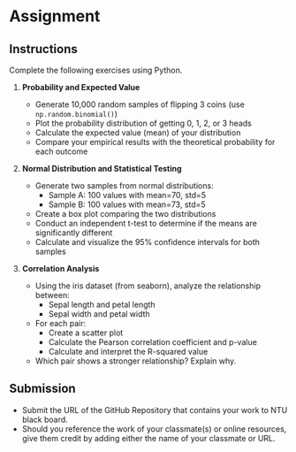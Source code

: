 # Assignment

## Instructions

Complete the following exercises using Python.

1. **Probability and Expected Value**

   - Generate 10,000 random samples of flipping 3 coins (use `np.random.binomial()`)
   - Plot the probability distribution of getting 0, 1, 2, or 3 heads
   - Calculate the expected value (mean) of your distribution
   - Compare your empirical results with the theoretical probability for each outcome

2. **Normal Distribution and Statistical Testing**

   - Generate two samples from normal distributions:
     - Sample A: 100 values with mean=70, std=5
     - Sample B: 100 values with mean=73, std=5
   - Create a box plot comparing the two distributions
   - Conduct an independent t-test to determine if the means are significantly different
   - Calculate and visualize the 95% confidence intervals for both samples

3. **Correlation Analysis**
   - Using the iris dataset (from seaborn), analyze the relationship between:
     - Sepal length and petal length
     - Sepal width and petal width
   - For each pair:
     - Create a scatter plot
     - Calculate the Pearson correlation coefficient and p-value
     - Calculate and interpret the R-squared value
   - Which pair shows a stronger relationship? Explain why.

## Submission

- Submit the URL of the GitHub Repository that contains your work to NTU black board.
- Should you reference the work of your classmate(s) or online resources, give them credit by adding either the name of your classmate or URL.
